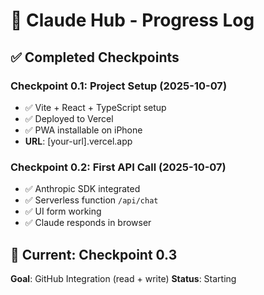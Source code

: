 # 🚀 Claude Hub - Progress Log

## ✅ Completed Checkpoints

### Checkpoint 0.1: Project Setup (2025-10-07)
- ✅ Vite + React + TypeScript setup
- ✅ Deployed to Vercel
- ✅ PWA installable on iPhone
- **URL**: [your-url].vercel.app

### Checkpoint 0.2: First API Call (2025-10-07)
- ✅ Anthropic SDK integrated
- ✅ Serverless function `/api/chat`
- ✅ UI form working
- ✅ Claude responds in browser

## 🔄 Current: Checkpoint 0.3
**Goal**: GitHub Integration (read + write)
**Status**: Starting